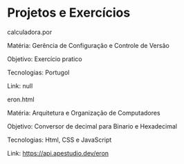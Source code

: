 # Projetos e Exercícios
calculadora.por 

Matéria:  Gerência de Configuração e Controle de Versão

Objetivo: Exercício pratico 

Tecnologias: Portugol

Link: null


eron.html 

Matéria: Arquitetura e Organização de Computadores

Objetivo: Conversor de decimal para Binario e Hexadecimal

Tecnologias: Html, CSS e JavaScript

Link: https://api.apestudio.dev/eron